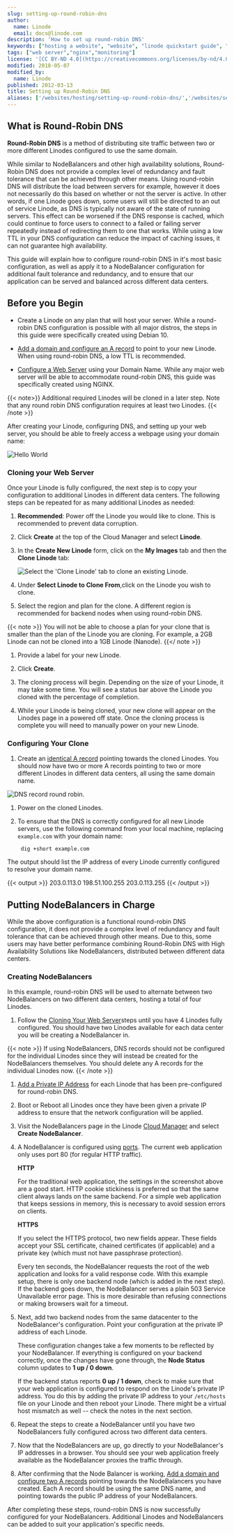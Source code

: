 ```yaml
---
slug: setting-up-round-robin-dns
author:
  name: Linode
  email: docs@linode.com
description: 'How to set up round-robin DNS'
keywords: ["hosting a website", "website", "linode quickstart guide", "high availability", "failover"]
tags: ["web server","nginx","monitoring"]
license: '[CC BY-ND 4.0](https://creativecommons.org/licenses/by-nd/4.0)'
modified: 2018-05-07
modified_by:
  name: Linode
published: 2012-03-13
title: Setting up Round-Robin DNS
aliases: ['/websites/hosting/setting-up-round-robin-dns/','/websites/setting-up-round-robin-dns/']
---
```


## What is Round-Robin DNS

**Round-Robin DNS** is a method of distributing site traffic between two or more different Linodes configured to use the same domain.

While similar to NodeBalancers and other high availability solutions, Round-Robin DNS does not provide a complex level of redundancy and fault tolerance that can be achieved through other means. Using round-robin DNS will distribute the load between servers for example, however it does not necessarily do this based on whether or not the server is active. In other words, if one Linode goes down, some users will still be directed to an out of service Linode, as DNS is typically not aware of the state of running servers. This effect can be worsened if the DNS response is cached, which could continue to force users to connect to a failed or failing server repeatedly instead of redirecting them to one that works. While using a low TTL in your DNS configuration can reduce the impact of caching issues, it can not guarantee high availability.

This guide will explain how to configure round-robin DNS in it's most basic configuration, as well as apply it to a NodeBalancer configuration for additional fault tolerance and redundancy, and to ensure that our application can be served and balanced across different data centers.

## Before you Begin

- Create a Linode on any plan that will host your server. While a round-robin DNS configuration is possible with all major distros, the steps in this guide were specifically created using Debian 10.

- [Add a domain and configure an A record](https://www.linode.com/docs/products/networking/dns-manager/get-started/) to point to your new Linode. When using round-robin DNS, a low TTL is recommended.
- [Configure a Web Server](https://www.linode.com/docs/guides/how-to-install-nginx-debian-10/) using your Domain Name. While any major web server will be able to accommodate round-robin DNS, this guide was specifically created using NGINX.

{{< note>}}
 Additional required Linodes will be cloned in a later step. Note that any round robin DNS configuration requires at least two Linodes.
{{< /note >}}

After creating your Linode, configuring DNS, and setting up your web server, you should be able to freely access a webpage using your domain name:

![Hello World](helloworld.png "hello world")

### Cloning your Web Server

Once your Linode is fully configured, the next step is to copy your configuration to additional Linodes in different data centers. The following steps can be repeated for as many additional Linodes as needed:

1. **Recommended**: Power off the Linode you would like to clone. This is recommended to prevent data corruption.

1. Click **Create** at the top of the Cloud Manager and select **Linode**.

1. In the **Create New Linode** form, click on the **My Images** tab and then the **Clone Linode** tab:

    ![Select the 'Clone Linode' tab to clone an existing Linode.](clone-linode-menu.png)

1. Under **Select Linode to Clone From**,click on the Linode you wish to clone.

1. Select the region and plan for the clone. A different region is recommended for backend nodes when using round-robin DNS.

  {{< note >}}
You will not be able to choose a plan for your clone that is smaller than the plan of the Linode you are cloning. For example, a 2GB Linode can not be cloned into a 1GB Linode (Nanode).
{{</ note >}}

1. Provide a label for your new Linode.

1. Click **Create**.

1. The cloning process will begin. Depending on the size of your Linode, it may take some time. You will see a status bar above the Linode you cloned with the percentage of completion.

1. While your Linode is being cloned, your new clone will appear on the Linodes page in a powered off state. Once the cloning process is complete you will need to manually power on your new Linode.

### Configuring Your Clone

1. Create an [identical A record](/docs/products/networking/dns-manager/get-started/) pointing towards the cloned Linodes. You should now have two or more A records pointing to two or more different Linodes in different data centers, all using the same domain name.

![DNS record round robin.](dns-record-round-robin.png)

1. Power on the cloned Linodes.

1. To ensure that the DNS is correctly configured for all new Linode servers, use the following command from your local machine, replacing `example.com` with your domain name:

        dig +short example.com

The output should list the IP address of every Linode currently configured to resolve your domain name.

{{< output >}}
203.0.113.0
198.51.100.255
203.0.113.255
{{< /output >}}

## Putting NodeBalancers in Charge

While the above configuration is a functional round-robin DNS configuration, it does not provide a complex level of redundancy and fault tolerance that can be achieved through other means. Due to this, some users may have better performance combining Round-Robin DNS with High Availability Solutions like NodeBalancers, distributed between different data centers.

### Creating NodeBalancers

In this example, round-robin DNS will be used to alternate between two NodeBalancers on two different data centers, hosting a total of four Linodes.

1. Follow the [Cloning Your Web Server](##cloning-your-web-server)steps until you have 4 Linodes fully configured. You should have two Linodes available for each data center you will be creating a NodeBalancer in.

{{< note >}}
If using NodeBalancers, DNS records should not be configured for the individual Linodes since they will instead be created for the NodeBalancers themselves. You should delete any A records for the individual Linodes now.
{{< /note >}}

1. [Add a Private IP Address](/docs/guides/remote-access/#adding-private-ip-addresses) for each Linode that has been pre-configured for round-robin DNS.

1. Boot or Reboot all Linodes once they have been given a private IP address to ensure that the network configuration will be applied.

1.  Visit the NodeBalancers page in the Linode [Cloud Manager](http://cloud.linode.com) and select **Create NodeBalancer**.

1.  A NodeBalancer is configured using [ports](/docs/platform/nodebalancer/nodebalancer-reference-guide/#port). The current web application only uses port 80 (for regular HTTP traffic).

    **HTTP**

    For the traditional web application, the settings in the screenshot above are a good start. HTTP cookie stickiness is preferred so that the same client always lands on the same backend. For a simple web application that keeps sessions in memory, this is necessary to avoid session errors on clients.

    **HTTPS**

    If you select the HTTPS protocol, two new fields appear. These fields accept your SSL certificate, chained certificates (if applicable) and a private key (which must not have passphrase protection).

    Every ten seconds, the NodeBalancer requests the root of the web application and looks for a valid response code. With this example setup, there is only one backend node (which is added in the next step). If the backend goes down, the NodeBalancer serves a plain 503 Service Unavailable error page. This is more desirable than refusing connections or making browsers wait for a timeout.

1.  Next, add two backend nodes from the same datacenter to the NodeBalancer's configuration. Point your configuration at the private IP address of each Linode.

    These configuration changes take a few moments to be reflected by your NodeBalancer. If everything is configured on your backend correctly, once the changes have gone through, the **Node Status** column updates to **1 up / 0 down**.

    If the backend status reports **0 up / 1 down**, check to make sure that your web application is configured to respond on the Linode's private IP address. You do this by adding the private IP address to your `/etc/hosts` file on your Linode and then reboot your Linode. There might be a virtual host mismatch as well -- check the notes in the next section.

1. Repeat the steps to create a NodeBalancer until you have two NodeBalancers fully configured across two different data centers.

1.  Now that the NodeBalancers are up, go directly to your NodeBalancer's IP addresses in a browser. You should see your web application freely available as the NodeBalancer proxies the traffic through.

1. After confirming that the Node Balancer is working, [Add a domain and configure two A records](https://www.linode.com/docs/products/networking/dns-manager/get-started/) pointing towards the NodeBalancers you have created. Each A record should be using the same DNS name, and pointing towards the public IP address of your NodeBalancers.

After completing these steps, round-robin DNS is now successfully configured for your NodeBalancers. Additional Linodes and NodeBalancers can be added to suit your application's specific needs.






















